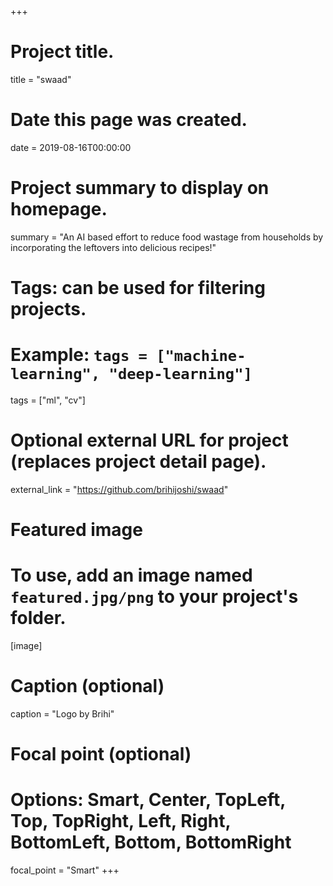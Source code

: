 +++
# Project title.
title = "swaad"

# Date this page was created.
date = 2019-08-16T00:00:00

# Project summary to display on homepage.
summary = "An AI based effort to reduce food wastage from households by incorporating the leftovers into delicious recipes!"

# Tags: can be used for filtering projects.
# Example: `tags = ["machine-learning", "deep-learning"]`
tags = ["ml", "cv"]

# Optional external URL for project (replaces project detail page).
external_link = "https://github.com/brihijoshi/swaad"

# Featured image
# To use, add an image named `featured.jpg/png` to your project's folder. 
[image]
  # Caption (optional)
  caption = "Logo by Brihi"

  # Focal point (optional)
  # Options: Smart, Center, TopLeft, Top, TopRight, Left, Right, BottomLeft, Bottom, BottomRight
  focal_point = "Smart"
+++
